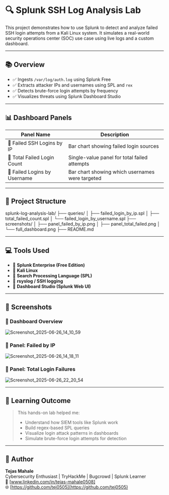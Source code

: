 # 🔍 Splunk SSH Log Analysis Lab

This project demonstrates how to use Splunk to detect and analyze failed SSH login attempts from a Kali Linux system. It simulates a real-world security operations center (SOC) use case using live logs and a custom dashboard.

---

## 📚 Overview

- ✅ Ingests `/var/log/auth.log` using Splunk Free
- ✅ Extracts attacker IPs and usernames using SPL and `rex`
- ✅ Detects brute-force login attempts by frequency
- ✅ Visualizes threats using Splunk Dashboard Studio

---

## 📊 Dashboard Panels

| Panel Name                        | Description                                          |
|----------------------------------|------------------------------------------------------|
| 🔹 Failed SSH Logins by IP       | Bar chart showing failed login sources              |
| 🔹 Total Failed Login Count      | Single-value panel for total failed attempts        |
| 🔹 Failed Logins by Username     | Bar chart showing which usernames were targeted     |

---

## 📁 Project Structure

splunk-log-analysis-lab/
├── queries/
│ ├── failed_login_by_ip.spl
│ ├── total_failed_count.spl
│ └── failed_login_by_username.spl
├── screenshots/
│ ├── panel_failed_by_ip.png
│ ├── panel_total_failed.png
│ └── full_dashboard.png
├── README.md


---

## 💻 Tools Used

- 🔸 **Splunk Enterprise (Free Edition)**
- 🔸 **Kali Linux**
- 🔸 **Search Processing Language (SPL)**
- 🔸 **rsyslog / SSH logging**
- 🔸 **Dashboard Studio (Splunk Web UI)**

---

## 📸 Screenshots

### 🔹 Dashboard Overview

![Screenshot_2025-06-26_14_10_59](https://github.com/user-attachments/assets/b44e7c5f-2c92-41a0-832b-3e48d5c8da5f)

### 🔹 Panel: Failed by IP

![Screenshot_2025-06-26_14_18_11](https://github.com/user-attachments/assets/bf3ab55c-22f8-4601-803d-daf44569d87c)


### 🔹 Panel: Total Login Failures

![Screenshot_2025-06-26_22_20_54](https://github.com/user-attachments/assets/4da0c7c4-0b1e-4fbf-b201-0f8a4cd0d062)


---

## 🚀 Learning Outcome

> This hands-on lab helped me:
> - Understand how SIEM tools like Splunk work
> - Build regex-based SPL queries
> - Visualize login attack patterns in dashboards
> - Simulate brute-force login attempts for detection

---

## 🔗 Author

**Tejas Mahale**  
Cybersecurity Enthusiast | TryHackMe | Bugcrowd | Splunk Learner  
📧 [www.linkedin.com/in/tejas-mahale0508]  
🌐 [https://github.com/tej0505](https://github.com/tej0505)
